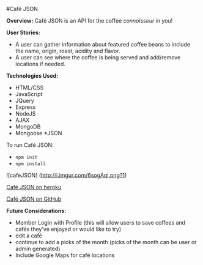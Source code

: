 #Café JSON

**Overview:**
Café JSON is an API for the coffee *connoisseur* in you!

**User Stories:** 
* A user can gather information about featured coffee beans to include the name, origin, roast, acidity and flavor.
* A user can see where the coffee is being served and add/remove locations if needed.

**Technologies Used:**
* HTML/CSS
* JavaScript 
* JQuery
* Express
* NodeJS
* AJAX
* MongoDB
* Mongoose
*JSON

To run Café JSON:
* `npm init`
* `npm install`

![cafeJSON]
(http://i.imgur.com/6sogAqi.png?1)



[Café JSON on heroku](https://arcane-lowlands-8512.herokuapp.com/)

[Café JSON on GitHub](https://github.com/kehontas/Project-01)

**Future Considerations:**
* Member Login with Profile (this will allow users to save coffees and cafés they've enjoyed or would like to try)
* edit a café
* continue to add a picks of the month (picks of the month can be user or admin generated)
* Include Google Maps for café locations
